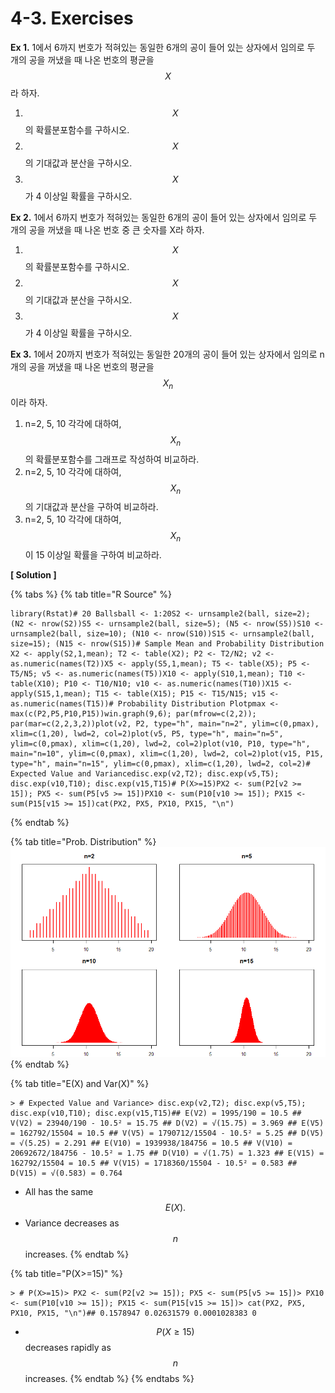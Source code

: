 # 4-3. Exercises

**Ex 1.** 1에서 6까지 번호가 적혀있는 동일한 6개의 공이 들어 있는 상자에서 임의로 두 개의 공을 꺼냈을 때 나온 번호의 평균을 $$X$$ 라 하자.

1. $$X$$ 의 확률분포함수를 구하시오.
2. $$X$$ 의 기대값과 분산을 구하시오.
3. $$X$$ 가 4 이상일 확률을 구하시오.

**Ex 2.** 1에서 6까지 번호가 적혀있는 동일한 6개의 공이 들어 있는 상자에서 임의로 두 개의 공을 꺼냈을 때 나온 번호 중 큰 숫자를 X라 하자. 

1. $$X$$ 의 확률분포함수를 구하시오.
2. $$X$$ 의 기대값과 분산을 구하시오.
3. $$X$$ 가 4 이상일 확률을 구하시오.

**Ex 3.** 1에서 20까지 번호가 적혀있는 동일한 20개의 공이 들어 있는 상자에서 임의로 n 개의 공을 꺼냈을 때 나온 번호의 평균을 $$X_n$$ 이라 하자. 

1. n=2, 5, 10 각각에 대하여, $$X_n$$ 의 확률분포함수를  그래프로 작성하여 비교하라.
2. n=2, 5, 10 각각에 대하여, $$X_n$$의 기대값과 분산을 구하여 비교하라.
3. n=2, 5, 10 각각에 대하여,  $$X_n$$이 15 이상일 확률을 구하여 비교하라.

**\[ Solution \]**

{% tabs %}
{% tab title="R Source" %}
```text
library(Rstat)# 20 Ballsball <- 1:20S2 <- urnsample2(ball, size=2); (N2 <- nrow(S2))S5 <- urnsample2(ball, size=5); (N5 <- nrow(S5))S10 <- urnsample2(ball, size=10); (N10 <- nrow(S10))S15 <- urnsample2(ball, size=15); (N15 <- nrow(S15))# Sample Mean and Probability Distribution X2 <- apply(S2,1,mean); T2 <- table(X2); P2 <- T2/N2; v2 <- as.numeric(names(T2))X5 <- apply(S5,1,mean); T5 <- table(X5); P5 <- T5/N5; v5 <- as.numeric(names(T5))X10 <- apply(S10,1,mean); T10 <- table(X10); P10 <- T10/N10; v10 <- as.numeric(names(T10))X15 <- apply(S15,1,mean); T15 <- table(X15); P15 <- T15/N15; v15 <- as.numeric(names(T15))# Probability Distribution Plotpmax <- max(c(P2,P5,P10,P15))win.graph(9,6); par(mfrow=c(2,2)); par(mar=c(2,2,3,2))plot(v2, P2, type="h", main="n=2", ylim=c(0,pmax), xlim=c(1,20), lwd=2, col=2)plot(v5, P5, type="h", main="n=5", ylim=c(0,pmax), xlim=c(1,20), lwd=2, col=2)plot(v10, P10, type="h", main="n=10", ylim=c(0,pmax), xlim=c(1,20), lwd=2, col=2)plot(v15, P15, type="h", main="n=15", ylim=c(0,pmax), xlim=c(1,20), lwd=2, col=2)# Expected Value and Variancedisc.exp(v2,T2); disc.exp(v5,T5); disc.exp(v10,T10); disc.exp(v15,T15)# P(X>=15)PX2 <- sum(P2[v2 >= 15]); PX5 <- sum(P5[v5 >= 15])PX10 <- sum(P10[v10 >= 15]); PX15 <- sum(P15[v15 >= 15])cat(PX2, PX5, PX10, PX15, "\n")
```
{% endtab %}

{% tab title="Prob. Distribution" %}
![](../.gitbook/assets/image%20%28151%29.png)
{% endtab %}

{% tab title="E\(X\) and Var\(X\)" %}
```text
> # Expected Value and Variance> disc.exp(v2,T2); disc.exp(v5,T5); disc.exp(v10,T10); disc.exp(v15,T15)## E(V2) = 1995/190 = 10.5 ## V(V2) = 23940/190 - 10.5² = 15.75 ## D(V2) = √(15.75) = 3.969 ## E(V5) = 162792/15504 = 10.5 ## V(V5) = 1790712/15504 - 10.5² = 5.25 ## D(V5) = √(5.25) = 2.291 ## E(V10) = 1939938/184756 = 10.5 ## V(V10) = 20692672/184756 - 10.5² = 1.75 ## D(V10) = √(1.75) = 1.323 ## E(V15) = 162792/15504 = 10.5 ## V(V15) = 1718360/15504 - 10.5² = 0.583 ## D(V15) = √(0.583) = 0.764 
```

* All has the same $$E(X).$$ 
* Variance decreases as $$n$$ increases.
{% endtab %}

{% tab title="P\(X>=15\)" %}
```text
> # P(X>=15)> PX2 <- sum(P2[v2 >= 15]); PX5 <- sum(P5[v5 >= 15])> PX10 <- sum(P10[v10 >= 15]); PX15 <- sum(P15[v15 >= 15])> cat(PX2, PX5, PX10, PX15, "\n")## 0.1578947 0.02631579 0.0001028383 0 
```

* $$P(X \ge 15) $$ decreases rapidly as $$n$$ increases.
{% endtab %}
{% endtabs %}

